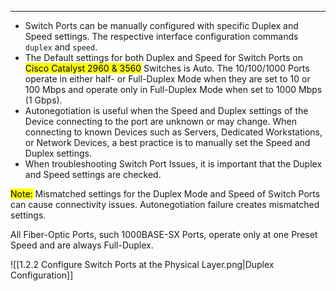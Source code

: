 
---
- Switch Ports can be manually configured with specific Duplex and Speed settings.
  The respective interface configuration commands `duplex` and `speed`. 
- The Default settings for both Duplex and Speed for Switch Ports on <mark class="hltr-yellow">Cisco Catalyst 2960 & 3560</mark> Switches is Auto.
  The 10/100/1000 Ports operate in either half-  or Full-Duplex Mode when they are set to 10 or 100 Mbps and operate only in Full-Duplex Mode when set to 1000 Mbps (1 Gbps).
- Autonegotiation is useful when the Speed and Duplex settings of the Device connecting to the port are unknown or may change.
  When connecting to known Devices such as Servers, Dedicated Workstations, or Network Devices, a best practice is to manually set the Speed and Duplex settings.
- When troubleshooting Switch Port Issues, it is important that the Duplex and Speed settings are checked.

<mark class="hltr-yellow">Note:</mark>
Mismatched settings for the Duplex Mode and Speed of Switch Ports can cause connectivity issues.
Autonegotiation failure creates mismatched settings.

All Fiber-Optic Ports, such 1000BASE-SX Ports, operate only at one Preset Speed and are always Full-Duplex.

![[1.2.2 Configure Switch Ports at the Physical Layer.png|Duplex Configuration]]